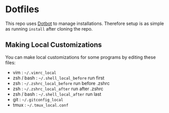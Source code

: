 # Dotfiles

This repo uses [Dotbot](https://github.com/anishathalye/dotbot) to manage
installations. Therefore setup is as simple as running `install` after cloning
the repo.

## Making Local Customizations

You can make local customizations for some programs by editing these files:

- vim : `~/.vimrc_local`
- zsh / bash : `~/.shell_local_before` run first
- zsh : `~/.zshrc_local_before` run before .zshrc
- zsh : `~/.zshrc_local_after` run after .zshrc
- zsh / bash : `~/.shell_local_after` run last
- git : `~/.gitconfig_local`
- tmux : `~/.tmux_local.conf`

